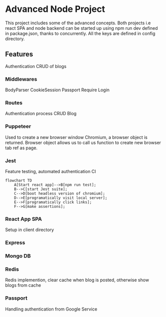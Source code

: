 # Advanced Node Project

This project includes some of the advanced concepts.
Both projects i.e react SPA and node backend can be started up using npm run dev defined in package.json, thanks to concurrently.
All the keys are defined in config directory.

## Features

Authentication
CRUD of blogs

### Middlewares

BodyParser
CookieSession
Passport
Require Login

### Routes

Authentication process
CRUD Blog

### Puppeteer

Used to create a new browser window Chromium, a browser object is returned. Browser object allows us to call us function to create new browser tab ref as page.

### Jest

Feature testing, automated authentication CI

```mermaid
flowchart TD
    A[Start react app]-->B[npm run test];
    B-->C[start Jest suite];
    C-->D[boot headless version of chromium];
    D-->E[programatically visit local server];
    E-->F[programatically click links];
    F-->G[make assertions];
```

### React App SPA

Setup in client directory

### Express

### Mongo DB

### Redis

Redis implemention, clear cache when blog is posted, otherwise show blogs from cache

### Passport

Handling authentication from Google Service

###
